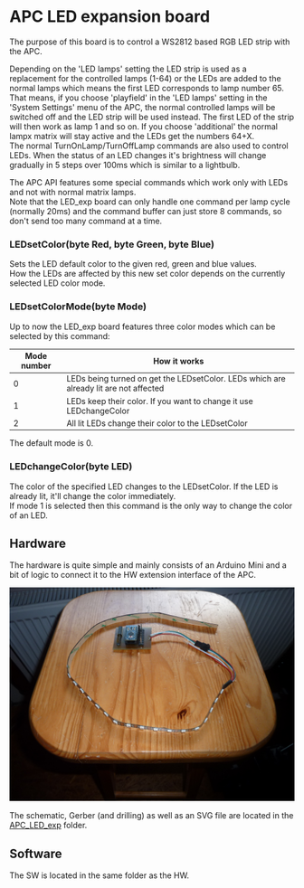 # APC LED expansion board

The purpose of this board is to control a WS2812 based RGB LED strip with the APC.

Depending on the 'LED lamps' setting the LED strip is used as a replacement for the controlled lamps (1-64) or the LEDs are added to the normal lamps which means the first LED corresponds to lamp number 65. That means, if you choose 'playfield' in the 'LED lamps' setting in the 'System Settings' menu of the APC, the normal controlled lamps will be switched off and the LED strip will be used instead. The first LED of the strip will then work as lamp 1 and so on. If you choose 'additional' the normal lampx matrix will stay active and the LEDs get the numbers 64+X.  
The normal TurnOnLamp/TurnOffLamp commands are also used to control LEDs. When the status of an LED changes it's brightness will change gradually in 5 steps over 100ms which is similar to a lightbulb.

The APC API features some special commands which work only with LEDs and not with normal matrix lamps.  
Note that the LED_exp board can only handle one command per lamp cycle (normally 20ms) and the command buffer can just store 8 commands, so don't send too many command at a time.

### LEDsetColor(byte Red, byte Green, byte Blue)

Sets the LED default color to the given red, green and blue values.  
How the LEDs are affected by this new set color depends on the currently selected LED color mode.

### LEDsetColorMode(byte Mode)

Up to now the LED_exp board features three color modes which can be selected by this command:

| Mode number | How it works |
|--|--|
| 0 | LEDs being turned on get the LEDsetColor. LEDs which are already lit are not affected |
| 1 | LEDs keep their color. If you want to change it use LEDchangeColor |
| 2 | All lit LEDs change their color to the LEDsetColor |

The default mode is 0.

### LEDchangeColor(byte LED)

The color of the specified LED changes to the LEDsetColor. If the LED is already lit, it'll change the color immediately.  
If mode 1 is selected then this command is the only way to change the color of an LED.

## Hardware

The hardware is quite simple and mainly consists of an Arduino Mini and a bit of logic to connect it to the HW extension interface of the APC.

![Pic_Led_Exp](https://github.com/AmokSolderer/APC/blob/V00.23/DOC/PICS/LED_ExpBoard.jpg)

The schematic, Gerber (and drilling) as well as an SVG file are located in the [APC_LED_exp](https://github.com/AmokSolderer/APC/tree/master/DOC/Hardware/APC_LED_exp) folder.

## Software

The SW is located in the same folder as the HW.


